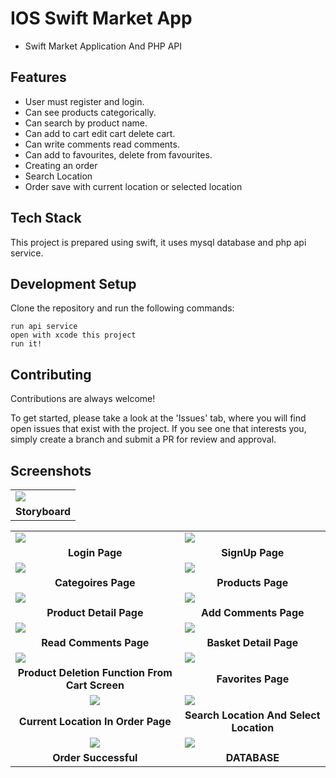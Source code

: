 
# IOS Swift Market App
- Swift Market Application And PHP API

## Features

-  	User must register and login.
-	Can see products categorically.
-	Can search by product name.
-	Can add to cart edit cart delete cart.
-	Can write comments read comments.
-	Can add to favourites, delete from favourites.
-	Creating an order
-	Search Location
-	Order save with current location or selected location

## Tech Stack

This project is prepared using swift, it uses mysql database and php api service.

## Development Setup

Clone the repository and run the following commands:
```
run api service
open with xcode this project
run it!
```

## Contributing

Contributions are always welcome!

To get started, please take a look at the 'Issues' tab, where you will find open issues that exist with the project. If you see one that interests you, simply create a branch and submit a PR for review and approval.



## Screenshots
	
<table>
<tr>
<td>
<img src="https://github.com/furkancosgun/IOS-Swift-Market-App/blob/main/MarketApp/SS/0-StoryBoard.png?raw=true">
</td>
</tr>
<tr><td align=center><b>Storyboard</b></td></tr>
</table>

<table>
<tr>
<td>
<img src="https://github.com/furkancosgun/IOS-Swift-Market-App/blob/main/MarketApp/SS/2-SignIn.png?raw=true" >
</td>
<td>
<img src="https://github.com/furkancosgun/IOS-Swift-Market-App/blob/main/MarketApp/SS/1-SignUp.png?raw=true" >
</td>
</tr><tr><td align=center><b>Login Page</b></td><td align=center><b>SignUp Page</b></td></tr>
<tr>
<td>
<img src="https://github.com/furkancosgun/IOS-Swift-Market-App/blob/main/MarketApp/SS/3-Categories.png?raw=true">
</td>
<td>
<img src="https://github.com/furkancosgun/IOS-Swift-Market-App/blob/main/MarketApp/SS/4-Products.png?raw=true">
</td>
</tr>
</tr><tr><td align=center><b>Categoires Page</b></td><td align=center><b>Products Page</b></td></tr>
<tr><td><img src="https://github.com/furkancosgun/IOS-Swift-Market-App/blob/main/MarketApp/SS/5-DetailProduct.png?raw=true"></td><td>
<img src="https://github.com/furkancosgun/IOS-Swift-Market-App/blob/main/MarketApp/SS/6-WriteComment.png?raw=true">
</td></tr><tr><td align=center><b>Product Detail Page</b></td><td align=center><b>Add Comments Page</b></td></tr>
<tr><td><img src="https://github.com/furkancosgun/IOS-Swift-Market-App/blob/main/MarketApp/SS/7-ReadComment.png?raw=true"></td><td>
<img src="https://github.com/furkancosgun/IOS-Swift-Market-App/blob/main/MarketApp/SS/8-BasketPage.png?raw=true"></td></tr><tr>
<td align=center><b>Read Comments Page</b></td><td align=center><b>Basket Detail Page</b></td></tr>
<tr><td><img src="https://github.com/furkancosgun/IOS-Swift-Market-App/blob/main/MarketApp/SS/9-DeleteBasket.png?raw=true"></td>
<td><img src="https://github.com/furkancosgun/IOS-Swift-Market-App/blob/main/MarketApp/SS/10-Favorites.png?raw=true"></td></tr><tr>
<td align=center><b>Product Deletion Function From Cart Screen</b></td><td align=center><b>Favorites Page</b></td></tr>
<tr><td align=center><img src="https://github.com/furkancosgun/IOS-Swift-Market-App/blob/main/MarketApp/SS/12-CurrentLoc.png?raw=true"></td>
<td><img src="https://github.com/furkancosgun/IOS-Swift-Market-App/blob/main/MarketApp/SS/13-SearchLoc.png?raw=true"></td></tr>
<td align=center><b>Current Location In Order Page</b></td><td align=center><b>Search Location And Select Location</b></td></tr>
<tr><td align=center><img src="https://github.com/furkancosgun/IOS-Swift-Market-App/blob/main/MarketApp/SS/14-OrderOk.png?raw=true"></td>
<td><img src="https://github.com/furkancosgun/IOS-Swift-Market-App/blob/main/MarketApp/SS/DB.png?raw=true"></td></tr>
<td align=center><b>Order Successful</b></td><td align=center><b>DATABASE</b></td></tr>
</table>
